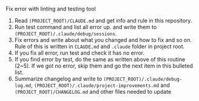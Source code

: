 Fix error with linting and testing tool

1. Read `(PROJECT_ROOT)/CLAUDE.md` and get info and rule in this repository.
2. Run test command and list all error up. and write them to `(PROJECT_ROOT)/.claude/debug/sessions`.
3. Fix errors and write about what you changed and how to fix and so on. Rule of this is written in `CLAUDE.md` and `.claude` folder in project root.
4. If you fix all error, run test and check it has no error.
5. If you find error by test, do the same as written above of this routine (2~5). If we got no error, skip them and go the next item in this bulleted list.
6. Summarize changelog and write to `(PROJECT_ROOT)/.claude/debug-log.md`, `(PROJECT_ROOT)/.claude/project-improvements.md` and `(PROJECT_ROOT)/CHANGELOG.md` and other files needed to update